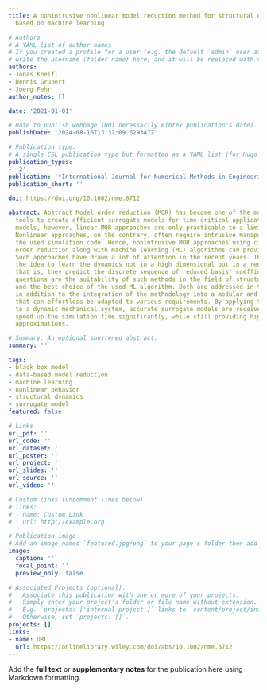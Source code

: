 ```yaml
---
title: A nonintrusive nonlinear model reduction method for structural dynamical problems
  based on machine learning

# Authors
# A YAML list of author names
# If you created a profile for a user (e.g. the default `admin` user at `content/authors/admin/`), 
# write the username (folder name) here, and it will be replaced with their full name and linked to their profile.
authors:
- Jonas Kneifl
- Dennis Grunert
- Joerg Fehr
author_notes: []

date: '2021-01-01'

# Date to publish webpage (NOT necessarily Bibtex publication's date).
publishDate: '2024-08-16T13:32:09.629347Z'

# Publication type.
# A single CSL publication type but formatted as a YAML list (for Hugo requirements).
publication_types:
- '2'
publication: '*International Journal for Numerical Methods in Engineering*'
publication_short: ''

doi: https://doi.org/10.1002/nme.6712

abstract: Abstract Model order reduction (MOR) has become one of the most widely used
  tools to create efficient surrogate models for time-critical applications. For nonlinear
  models, however, linear MOR approaches are only practicable to a limited extent.
  Nonlinear approaches, on the contrary, often require intrusive manipulations of
  the used simulation code. Hence, nonintrusive MOR approaches using classic model
  order reduction along with machine learning (ML) algorithms can provide remedy.
  Such approaches have drawn a lot of attention in the recent years. They rely on
  the idea to learn the dynamics not in a high dimensional but in a reduced space,
  that is, they predict the discrete sequence of reduced basis' coefficients. Open
  questions are the suitability of such methods in the field of structural dynamics
  and the best choice of the used ML algorithm. Both are addressed in this article
  in addition to the integration of the methodology into a modular and flexible framework
  that can effortless be adapted to various requirements. By applying the methodology
  to a dynamic mechanical system, accurate surrogate models are received, which can
  speed up the simulation time significantly, while still providing high-quality state
  approximations.

# Summary. An optional shortened abstract.
summary: ''

tags:
- black box model
- data-based model reduction
- machine learning
- nonlinear behavior
- structural dynamics
- surrogate model
featured: false

# Links
url_pdf: ''
url_code: ''
url_dataset: ''
url_poster: ''
url_project: ''
url_slides: ''
url_source: ''
url_video: ''

# Custom links (uncomment lines below)
# links:
# - name: Custom Link
#   url: http://example.org

# Publication image
# Add an image named `featured.jpg/png` to your page's folder then add a caption below.
image:
  caption: ''
  focal_point: ''
  preview_only: false

# Associated Projects (optional).
#   Associate this publication with one or more of your projects.
#   Simply enter your project's folder or file name without extension.
#   E.g. `projects: ['internal-project']` links to `content/project/internal-project/index.md`.
#   Otherwise, set `projects: []`.
projects: []
links:
- name: URL
  url: https://onlinelibrary.wiley.com/doi/abs/10.1002/nme.6712
---
```


Add the **full text** or **supplementary notes** for the publication here using Markdown formatting.
